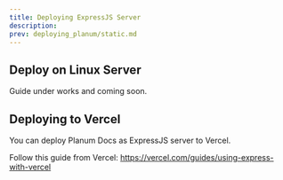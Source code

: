 ```yaml
---
title: Deploying ExpressJS Server
description:
prev: deploying_planum/static.md
---
```


## Deploy on Linux Server

Guide under works and coming soon.

## Deploying to Vercel

You can deploy Planum Docs as ExpressJS server to Vercel.

Follow this guide from Vercel: <https://vercel.com/guides/using-express-with-vercel>
